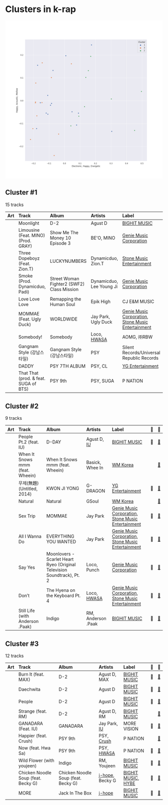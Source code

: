 # Clusters in k-rap

![Comparison of Cluster](../../../images/genres/k_rap/clusters/clusters_scatter.png)

## Cluster #1

15 tracks

| Art | Track | Album | Artists | Label | 💚 | 🔗 |
|:---|:---|:---|:---|:---|:---|:---|
| <img src="https://i.scdn.co/image/ab67616d0000b2736c0e2c778e672701e1a254c6" alt="" width="50" /> | Moonlight | D-2 | Agust D | [BIGHIT MUSIC](../../../../labels/bighit_music) | | [🔗](https://open.spotify.com/track/057xGYST5exVyNevufrioZ) |
| <img src="https://i.scdn.co/image/ab67616d0000b273ff44dc02d7ac33078fbbe1cf" alt="" width="50" /> | Limousine (Feat. MINO) (Prod. GRAY) | Show Me The Money 10 Episode 3 | BE'O, MINO | [Genie Music Corporation](../../../../labels/genie_music_corporation) | | [🔗](https://open.spotify.com/track/5g2Ik0WJG9rqu97nCLcQhV) |
| <img src="https://i.scdn.co/image/ab67616d0000b2733d664d05d8acd045fda25608" alt="" width="50" /> | Three Dopeboyz (Feat. Zion.T) | LUCKYNUMBERS | Dynamicduo, Zion.T | [Stone Music Entertainment](../../../../labels/stone_music_entertainment) | | [🔗](https://open.spotify.com/track/74Q5gW006ZD5iIaVYB1EhO) |
| <img src="https://i.scdn.co/image/ab67616d0000b2734c0f17fbae890e66fe861b29" alt="" width="50" /> | Smoke (Prod. Dynamicduo, Padi) | Street Woman Fighter2 (SWF2) Class Mission | Dynamicduo, Lee Young Ji | [Genie Music Corporation](../../../../labels/genie_music_corporation) | 💚 | [🔗](https://open.spotify.com/track/1qRfAvzRIJQodWKBNFAb6C) |
| <img src="https://i.scdn.co/image/ab67616d0000b2734c71e80a8f580184ba910222" alt="" width="50" /> | Love Love Love | Remapping the Human Soul | Epik High | CJ E&M MUSIC | 💚 | [🔗](https://open.spotify.com/track/7hlEhmg5h9XuFtaGfgvqjF) |
| <img src="https://i.scdn.co/image/ab67616d0000b2734b378770cd6b77e86f8a6288" alt="" width="50" /> | MOMMAE (Feat. Ugly Duck) | WORLDWIDE | Jay Park, Ugly Duck | [Genie Music Corporation](../../../../labels/genie_music_corporation), [Stone Music Entertainment](../../../../labels/stone_music_entertainment) | | [🔗](https://open.spotify.com/track/1LNlfvPQmB0cqYJQQskZ8x) |
| <img src="https://i.scdn.co/image/ab67616d0000b273c56c7294324afd02baff40b4" alt="" width="50" /> | Somebody! | Somebody | Loco, [HWASA](../../../../artists/hwasa/overview.md) | AOMG, ㈜RBW | | [🔗](https://open.spotify.com/track/2FA4veLVh3jf7O8q5VhNh5) |
| <img src="https://i.scdn.co/image/ab67616d0000b2736cfc57e5358c5e39e79bccbd" alt="" width="50" /> | Gangnam Style (강남스타일) | Gangnam Style (강남스타일) | PSY | Silent Records/Universal Republic Records | 💚 | [🔗](https://open.spotify.com/track/03UrZgTINDqvnUMbbIMhql) |
| <img src="https://i.scdn.co/image/ab67616d0000b2731c0522b1f119c06409b838dc" alt="" width="50" /> | DADDY | PSY 7TH ALBUM | PSY, CL | [YG Entertainment](../../../../labels/yg_entertainment) | | [🔗](https://open.spotify.com/track/1eMVXXpNPEUdFRy5ZH7FpM) |
| <img src="https://i.scdn.co/image/ab67616d0000b273cab1d5724ddfed3aa8a4fd0f" alt="" width="50" /> | That That (prod. & feat. SUGA of BTS) | PSY 9th | PSY, SUGA | P NATION | 💚 | [🔗](https://open.spotify.com/track/5oH4DQAuu1J1800RzUsBWa) |
## Cluster #2

9 tracks

| Art | Track | Album | Artists | Label | 💚 | 🔗 |
|:---|:---|:---|:---|:---|:---|:---|
| <img src="https://i.scdn.co/image/ab67616d0000b273fa9247b68471b82d2125651e" alt="" width="50" /> | People Pt.2 (feat. IU) | D-DAY | Agust D, [IU](../../../../artists/iu/overview.md) | [BIGHIT MUSIC](../../../../labels/bighit_music) | 💚 | [🔗](https://open.spotify.com/track/41JPN7pZMTp1sumBOHOzHd) |
| <img src="https://i.scdn.co/image/ab67616d0000b27390eea4a1744d67c2de3db575" alt="" width="50" /> | When It Snows mmm (feat. Wheein) | When It Snows mmm (feat. Wheein) | Basick, Whee In | [WM Korea](../../../../labels/wm_korea) | | [🔗](https://open.spotify.com/track/5p4nVbbKRDASNjHNI5HvOV) |
| <img src="https://i.scdn.co/image/ab67616d0000b2732d56768bc14df3b0b3982efd" alt="" width="50" /> | 무제(無題) (Untitled, 2014) | KWON JI YONG | G-DRAGON | [YG Entertainment](../../../../labels/yg_entertainment) | 💚 | [🔗](https://open.spotify.com/track/16BS342F89MDqouSxgLaUK) |
| <img src="https://i.scdn.co/image/ab67616d0000b273632620401c34d07336a091bc" alt="" width="50" /> | Natural | Natural | GSoul | [WM Korea](../../../../labels/wm_korea) | | [🔗](https://open.spotify.com/track/0ACt3PP22HyKfpFIV6AQUW) |
| <img src="https://i.scdn.co/image/ab67616d0000b27362ddbe5a3b25ecdd75e1fc24" alt="" width="50" /> | Sex Trip | MOMMAE | Jay Park | [Genie Music Corporation](../../../../labels/genie_music_corporation), [Stone Music Entertainment](../../../../labels/stone_music_entertainment) | 💚 | [🔗](https://open.spotify.com/track/6dJ4jLQMM8SXGYrM0eRCNm) |
| <img src="https://i.scdn.co/image/ab67616d0000b27382ecc5ea89bf34479a71a297" alt="" width="50" /> | All I Wanna Do | EVERYTHING YOU WANTED | Jay Park | [Genie Music Corporation](../../../../labels/genie_music_corporation), [Stone Music Entertainment](../../../../labels/stone_music_entertainment) | 💚 | [🔗](https://open.spotify.com/track/2PcJoVkfjcbvoqBxV1Nj7y) |
| <img src="https://i.scdn.co/image/ab67616d0000b273cb95963709806e12d93128d4" alt="" width="50" /> | Say Yes | Moonlovers - Scarlet Heart Ryeo (Original Television Soundtrack), Pt. 2 | Loco, Punch | [Genie Music Corporation](../../../../labels/genie_music_corporation) | 💚 | [🔗](https://open.spotify.com/track/27zrFrtUtWl2urlvjOn5xc) |
| <img src="https://i.scdn.co/image/ab67616d0000b273206f4b14097e0a68bce6b467" alt="" width="50" /> | Don’t | The Hyena on the Keyboard Pt. 4 | Loco, [HWASA](../../../../artists/hwasa/overview.md) | [Genie Music Corporation](../../../../labels/genie_music_corporation), [Stone Music Entertainment](../../../../labels/stone_music_entertainment) | 💚 | [🔗](https://open.spotify.com/track/6KyafpXji3NKMmlmSokT9Y) |
| <img src="https://i.scdn.co/image/ab67616d0000b273fa60e8a8d5ca09efc6098175" alt="" width="50" /> | Still Life (with Anderson .Paak) | Indigo | RM, Anderson .Paak | [BIGHIT MUSIC](../../../../labels/bighit_music) | 💚 | [🔗](https://open.spotify.com/track/3p4N6mBFv42M8dI8SUoPre) |
## Cluster #3

12 tracks

| Art | Track | Album | Artists | Label | 💚 | 🔗 |
|:---|:---|:---|:---|:---|:---|:---|
| <img src="https://i.scdn.co/image/ab67616d0000b2736c0e2c778e672701e1a254c6" alt="" width="50" /> | Burn It (feat. MAX) | D-2 | Agust D, MAX | [BIGHIT MUSIC](../../../../labels/bighit_music) | 💚 | [🔗](https://open.spotify.com/track/38iufYNK4hUzS649Oe2kZy) |
| <img src="https://i.scdn.co/image/ab67616d0000b2736c0e2c778e672701e1a254c6" alt="" width="50" /> | Daechwita | D-2 | Agust D | [BIGHIT MUSIC](../../../../labels/bighit_music) | 💚 | [🔗](https://open.spotify.com/track/1Y7AZ3akqDipAyo6mmOQTy) |
| <img src="https://i.scdn.co/image/ab67616d0000b2736c0e2c778e672701e1a254c6" alt="" width="50" /> | People | D-2 | Agust D | [BIGHIT MUSIC](../../../../labels/bighit_music) | 💚 | [🔗](https://open.spotify.com/track/4wDSEE082RPcnhXzPzFhCp) |
| <img src="https://i.scdn.co/image/ab67616d0000b2736c0e2c778e672701e1a254c6" alt="" width="50" /> | Strange (feat. RM) | D-2 | Agust D, RM | [BIGHIT MUSIC](../../../../labels/bighit_music) | | [🔗](https://open.spotify.com/track/6x2arhzc99oGlqM82V0mnd) |
| <img src="https://i.scdn.co/image/ab67616d0000b2738c0defcb336a0296eb7d704a" alt="" width="50" /> | GANADARA (Feat. IU) | GANADARA | Jay Park, [IU](../../../../artists/iu/overview.md) | MORE VISION | 💚 | [🔗](https://open.spotify.com/track/5quFr5s5PXYfUX5jV2EBZ1) |
| <img src="https://i.scdn.co/image/ab67616d0000b273cab1d5724ddfed3aa8a4fd0f" alt="" width="50" /> | Happier (feat. Crush) | PSY 9th | PSY, [Crush](../../../../artists/crush/overview.md) | P NATION | | [🔗](https://open.spotify.com/track/6idH1Qz9jcXzKcZeNIa9uU) |
| <img src="https://i.scdn.co/image/ab67616d0000b273cab1d5724ddfed3aa8a4fd0f" alt="" width="50" /> | Now (feat. Hwa Sa) | PSY 9th | PSY, [HWASA](../../../../artists/hwasa/overview.md) | P NATION | 💚 | [🔗](https://open.spotify.com/track/3tXzsm4d0w4w1Dyx7Eo88g) |
| <img src="https://i.scdn.co/image/ab67616d0000b273fa60e8a8d5ca09efc6098175" alt="" width="50" /> | Wild Flower (with youjeen) | Indigo | RM, Youjeen | [BIGHIT MUSIC](../../../../labels/bighit_music) | 💚 | [🔗](https://open.spotify.com/track/1AZjCZSGEjlxUufFQwSszF) |
| <img src="https://i.scdn.co/image/ab67616d0000b273819e2d9468a6792735c0ec77" alt="" width="50" /> | Chicken Noodle Soup (feat. Becky G) | Chicken Noodle Soup (feat. Becky G) | [j-hope](../../../../artists/j_hope/overview.md), Becky G | [BIGHIT MUSIC](../../../../labels/bighit_music), [HYBE](../../../../labels/hybe) | 💚 | [🔗](https://open.spotify.com/track/6wyr4ReB05D9sJB1Rsmcqo) |
| <img src="https://i.scdn.co/image/ab67616d0000b273ce5bba40b16f887e0461c6e2" alt="" width="50" /> | MORE | Jack In The Box | [j-hope](../../../../artists/j_hope/overview.md) | [BIGHIT MUSIC](../../../../labels/bighit_music) | 💚 | [🔗](https://open.spotify.com/track/7GARzfC1mwhDuk4t9WOACq) |